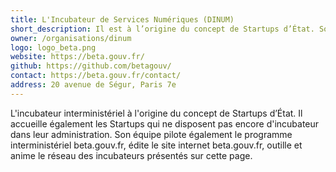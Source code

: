 ```yaml
---
title: L'Incubateur de Services Numériques (DINUM)
short_description: Il est à l’origine du concept de Startups d’État. Son équipe d’animation pilote le réseau d’incubateurs.
owner: /organisations/dinum
logo: logo_beta.png
website: https://beta.gouv.fr/
github: https://github.com/betagouv/
contact: https://beta.gouv.fr/contact/
address: 20 avenue de Ségur, Paris 7e
---
```


L'incubateur interministériel à l'origine du concept de Startups d’État. Il accueille également les Startups qui ne disposent pas encore d'incubateur dans leur administration. Son équipe pilote également le programme interministériel beta.gouv.fr, édite le site internet beta.gouv.fr, outille et anime le réseau des incubateurs présentés sur cette page.
